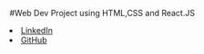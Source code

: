 #Web Dev Project using HTML,CSS and React.JS
<li><a href=
"https://in.linkedin.com/amogh-vaishnav0397a4200">LinkedIn</a>
<li><a href=
"https://github.com/AmoghVaishnav">GitHub</a>
